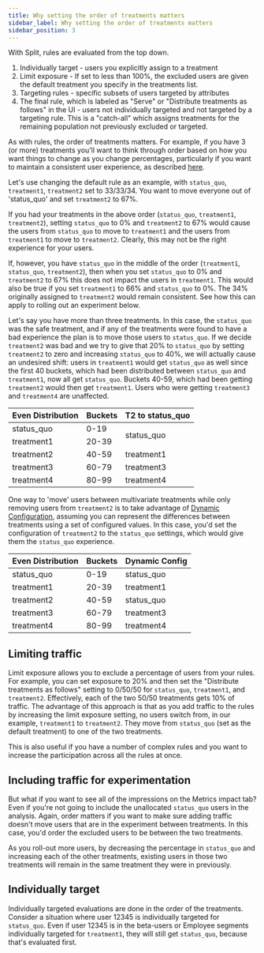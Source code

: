 ```yaml
---
title: Why setting the order of treatments matters
sidebar_label: Why setting the order of treatments matters
sidebar_position: 3
---
```


<p>
  <button hidden style={{borderRadius:'8px', border:'1px', fontFamily:'Courier New', fontWeight:'800', textAlign:'left'}}> help.split.io link: https://help.split.io/hc/en-us/articles/360030117011-Why-setting-the-order-of-treatments-matters </button>
</p>

With Split, rules are evaluated from the top down. 

1. Individually target - users you explicitly assign to a treatment
2. Limit exposure - If set to less than 100%, the excluded users are given the default treatment you specify in the treatments list.
3. Targeting rules - specific subsets of users targeted by attributes
4. The final rule, which is labeled as "Serve" or "Distribute treatments as follows" in the UI - users not individually targeted and not targeted by a targeting rule. This is a "catch-all" which assigns treatments for the remaining population not previously excluded or targeted.

As with rules, the order of treatments matters.  For example, if you have 3 (or more) treatments you’ll want to think through order based on how you want things to change as you change percentages, particularly if you want to maintain a consistent user experience, as described [here](/docs/feature-management-experimentation/feature-management/faqs/ensure-a-consistent-user-experience).

Let's use changing the default rule as an example, with `status_quo`, `treatment1`, `treatment2` set to 33/33/34.  You want to move everyone out of 'status_quo' and set `treatment2` to 67%.

If you had your treatments in the above order (`status_quo`, `treatment1`, `treatment2`), setting `status_quo` to 0% and `treatment2` to 67% would cause the users from `status_quo` to move to `treatment1` and the users from `treatment1` to move to `treatment2`.  Clearly, this may not be the right experience for your users.

If, however, you have `status_quo` in the middle of the order (`treatment1`, `status_quo`, `treatment2`), then when you set `status_quo` to 0% and `treatment2` to 67% this does not impact the users in `treatment1`.  This would also be true if you set `treatment1` to 66% and `status_quo` to 0%.  The 34% originally assigned to `treatment2` would remain consistent.  See how this can apply to rolling out an experiment below.

Let's say you have more than three treatments.  In this case, the `status_quo` was the safe treatment, and if any of the treatments were found to have a bad experience the plan is to move those users to `status_quo`.  If we decide `treatment2` was bad and we try to give that 20% to `status_quo` by setting `treatment2` to zero and increasing `status_quo` to 40%, we will actually cause an undesired shift: users in `treatment1` would get `status_quo` as well since the first 40 buckets, which had been distributed between `status_quo` and `treatment1`, now all get `status_quo`. Buckets 40-59, which had been getting `treatment2` would then get `treatment1`. Users who were getting `treatment3` and `treatment4` are unaffected.

<table style={{width: '100%', height: '332px'}}>
  <thead>
    <tr style={{height: '22px'}}>
      <th style={{textAlign: 'center', height: '22px'}}>Even Distribution</th>
      <th style={{textAlign: 'center', height: '22px'}}>Buckets</th>
      <th style={{textAlign: 'center', height: '22px'}}>T2 to status_quo</th>
    </tr>
  </thead>
  <tbody>
    <tr style={{height: '22px'}}>
      <td style={{textAlign: 'center', height: '22px'}}>status_quo</td>
      <td style={{textAlign: 'center', height: '22px'}}>0-19</td>
      <td style={{textAlign: 'center', height: '44px'}} rowspan="2">status_quo</td>
    </tr>
    <tr style={{height: '22px'}}>
      <td style={{textAlign: 'center', height: '22px'}}>treatment1</td>
      <td style={{textAlign: 'center', height: '22px'}}>20-39</td>
    </tr>
    <tr style={{height: '22px'}}>
      <td style={{textAlign: 'center', height: '22px'}}>treatment2</td>
      <td style={{textAlign: 'center', height: '22px'}}>40-59</td>
      <td style={{textAlign: 'center', height: '22px'}}>treatment1</td>
    </tr>
    <tr style={{height: '22px'}}>
      <td style={{textAlign: 'center', height: '22px'}}>treatment3</td>
      <td style={{textAlign: 'center', height: '22px'}}>60-79</td>
      <td style={{textAlign: 'center', height: '22px'}}>treatment3</td>
    </tr>
    <tr style={{height: '22px'}}>
      <td style={{textAlign: 'center', height: '22px'}}>treatment4</td>
      <td style={{textAlign: 'center', height: '22px'}}>80-99</td>
      <td style={{textAlign: 'center', height: '22px'}}>treatment4</td>
    </tr>
  </tbody>
</table>

One way to 'move' users between multivariate treatments while only removing users from `treatment2` is to take advantage of [Dynamic Configuration](/docs/feature-management-experimentation/feature-management/dynamic-configurations), assuming you can represent the differences between treatments using a set of configured values.  In this case, you'd set the configuration of `treatment2` to the `status_quo` settings, which would give them the `status_quo` experience.

| Even Distribution |	Buckets |	Dynamic Config |
| --- | --- | --- |
| status_quo | 0-19 | status_quo |
| treatment1 | 20-39 | treatment1 |
| treatment2 | 40-59 | status_quo |
| treatment3 | 60-79 | treatment3 |
| treatment4 | 80-99 | treatment4 |
 

## Limiting traffic

Limit exposure allows you to exclude a percentage of users from your rules. For example, you can set exposure to 20% and then set the "Distribute treatments as follows" setting to 0/50/50 for `status_quo`, `treatment1`, and `treatment2`.  Effectively, each of the two 50/50 treatments gets 10% of traffic.  The advantage of this approach is that as you add traffic to the rules by increasing the limit exposure setting, no users switch from, in our example, `treatment1` to `treatment2`.  They move from `status_quo` (set as the default treatment) to one of the two treatments.

This is also useful if you have a number of complex rules and you want to increase the participation across all the rules at once. 

## Including traffic for experimentation

But what if you want to see all of the impressions on the Metrics impact tab? Even if you're not going to include the unallocated `status_quo` users in the analysis. Again, order matters if you want to make sure adding traffic doesn't move users that are in the experiment between treatments.  In this case, you'd order the excluded users to be between the two treatments.

As you roll-out more users, by decreasing the percentage in `status_quo` and increasing each of the other treatments, existing users in those two treatments will remain in the same treatment they were in previously.

## Individually target

Individually targeted evaluations are done in the order of the treatments. Consider a situation where user 12345 is individually targeted for `status_quo`. Even if user 12345 is in the beta-users or Employee segments individually targeted for `treatment1`, they will still get `status_quo`, because that's evaluated first.